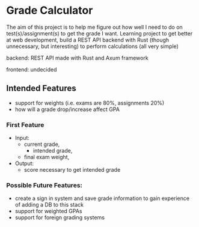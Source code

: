 # Grade Calculator

The aim of this project is to help me figure out how well I need to do on test(s)/assignment(s) to get the grade I want. 
Learning project to get better at web development, build a REST API backend with Rust (though unnecessary, but interesting) to perform calculations (all very simple)

backend: 
	REST API made with Rust and Axum framework

frontend:
	undecided

## Intended Features

 - support for weights (i.e. exams are 80%, assignments 20%)
 - how will a grade drop/increase affect GPA

### First Feature

 - Input: 
	 - current grade,
    	 - intended grade,
	 - final exam weight,
 - Output:
	 - score necessary to get intended grade

### Possible Future Features:

 - create a sign in system and save grade information to gain experience of adding a DB to this stack
 - support for weighted GPAs
 - support for foreign grading systems
